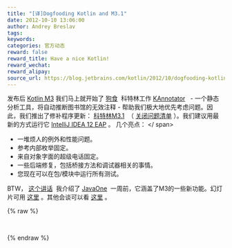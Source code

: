 ```yaml
---
title: "[译]Dogfooding Kotlin and M3.1"
date: 2012-10-10 13:06:00
author: Andrey Breslav
tags:
keywords:
categories: 官方动态
reward: false
reward_title: Have a nice Kotlin!
reward_wechat:
reward_alipay:
source_url: https://blog.jetbrains.com/kotlin/2012/10/dogfooding-kotlin-and-m3-1/
---
```


发布后 [Kotlin M3](http://blog.jetbrains.com/kotlin/2012/09/kotlin-m3-is-out/) 我们马上就开始了 [狗食](http://en.wikipedia.org/wiki/Eating_your_own_dog_food)  科特林工作 [KAnnotator](https://github.com/abreslav/kannotator)   - 一个静态分析工具，将自动推断图书馆的无效注释 - 帮助我们极大地优先考虑问题。因此，我们推出了修补程序更新： [科特林M3.1](http://plugins.intellij.net/plugin?pr=idea&pluginId=6954)  （ [关闭问题清单](http://youtrack.jetbrains.com/issues/KT?q=resolved+date%3A+2012-09-12+..+2012-10-10) ）。我们建议用最新的方式运行它 [IntelliJ IDEA 12 EAP](http://confluence.jetbrains.com/display/IDEADEV/IDEA+12+EAP) 。
几个亮点：<span id =“more-710”> </ span>

* 一堆烦人的例外和性能问题。
* 参考内部枚举固定。
* 来自对象字面的超级电话固定。
* 一些后端修复，包括桥接方法和调试器相关的事情。
* 您现在可以在包/模块中运行所有测试。

BTW， [这个讲话](http://blueskybd.vo.llnwd.net/o16/oracle/CON5934_mp4_5934_001.html)  我介绍了 [JavaOne](https://oracleus.activeevents.com/connect/sessionDetail.ww?SESSION_ID=5934)  一周前，它涵盖了M3的一些新功能。幻灯片可用 [这里](http://confluence.jetbrains.net/display/Kotlin/Talks+and+Publications) 。其他会谈可以看 [这里](http://confluence.jetbrains.net/display/Kotlin/Talks+and+Publications) 。

{% raw %}
<p> </p>
{% endraw %}

